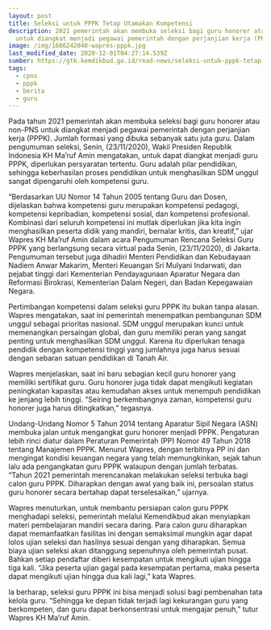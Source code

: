 ```yaml
---
layout: post
title: Seleksi untuk PPPK Tetap Utamakan Kompetensi
description: 2021 pemerintah akan membuka seleksi bagi guru honorer atau non-PNS
  untuk diangkat menjadi pegawai pemerintah dengan perjanjian kerja (PPPK)
image: /img/1606242040-wapres-pppk.jpg
last_modified_date: 2020-12-01T04:27:14.539Z
sumber: https://gtk.kemdikbud.go.id/read-news/seleksi-untuk-pppk-tetap-utamakan-kompetensi
tags:
  - cpns
  - pppk
  - berita
  - guru
---
```

Pada tahun 2021 pemerintah akan membuka seleksi bagi guru honorer atau non-PNS untuk diangkat menjadi pegawai pemerintah dengan perjanjian kerja (PPPK). Jumlah formasi yang dibuka sebanyak satu juta guru. Dalam pengumuman seleksi, Senin, (23/11/2020), Wakil Presiden Republik Indonesia KH Ma’ruf Amin mengatakan, untuk dapat diangkat menjadi guru PPPK, diperlukan persyaratan tertentu. Guru adalah pilar pendidikan, sehingga keberhasilan proses pendidikan untuk menghasilkan SDM unggul sangat dipengaruhi oleh kompetensi guru.

“Berdasarkan UU Nomor 14 Tahun 2005 tentang Guru dan Dosen, dijelaskan bahwa kompetensi guru merupakan kompetensi pedagogi, kompetensi kepribadian, kompetensi sosial, dan kompetensi profesional. Kombinasi dari seluruh kompetensi ini mutlak diperlukan jika kita ingin menghasilkan peserta didik yang mandiri, bernalar kritis, dan kreatif,” ujar Wapres KH Ma’ruf Amin dalam acara Pengumuman Rencana Seleksi Guru PPPK yang berlangsung secara virtual pada Senin, (23/11/2020), di Jakarta. Pengumuman tersebut juga dihadiri Menteri Pendidikan dan Kebudayaan Nadiem Anwar Makarim, Menteri Keuangan Sri Mulyani Indarwati, dan pejabat tinggi dari Kementerian Pendayagunaan Aparatur Negara dan Reformasi Birokrasi, Kementerian Dalam Negeri, dan Badan Kepegawaian Negara.

Pertimbangan kompetensi dalam seleksi guru PPPK itu bukan tanpa alasan. Wapres mengatakan, saat ini pemerintah menempatkan pembangunan SDM unggul sebagai prioritas nasional. SDM unggul merupakan kunci untuk memenangkan persaingan global, dan guru memiliki peran yang sangat penting untuk menghasilkan SDM unggul. Karena itu diperlukan tenaga pendidik dengan kompetensi tinggi yang jumlahnya juga harus sesuai dengan sebaran satuan pendidikan di Tanah Air.

Wapres menjelaskan, saat ini baru sebagian kecil guru honorer yang memiliki sertifikat guru. Guru honorer juga tidak dapat mengikuti kegiatan peningkatan kapasitas atau kemudahan akses untuk menempuh pendidikan ke jenjang lebih tinggi. “Seiring berkembangnya zaman, kompetensi guru honorer juga harus ditingkatkan,” tegasnya.

Undang-Undang Nomor 5 Tahun 2014 tentang Aparatur Sipil Negara (ASN) membuka jalan untuk mengangkat guru honorer menjadi PPPK. Pengaturan lebih rinci diatur dalam Peraturan Pemerintah (PP) Nomor 49 Tahun 2018 tentang Manajemen PPPK. Menurut Wapres, dengan terbitnya PP ini dan mengingat kondisi keuangan negara yang telah memungkinkan, sejak tahun lalu ada pengangkatan guru PPPK walaupun dengan jumlah terbatas. “Tahun 2021 pemerintah merencanakan melakukan seleksi terbuka bagi calon guru PPPK. Diharapkan dengan awal yang baik ini, persoalan status guru honorer secara bertahap dapat terselesaikan,” ujarnya.

Wapres menuturkan, untuk membantu persiapan calon guru PPPK menghadapi seleksi, pemerintah melalui Kemendikbud akan menyiapkan materi pembelajaran mandiri secara daring. Para calon guru diharapkan dapat memanfaatkan fasilitas ini dengan semaksimal mungkin agar dapat lolos ujian seleksi dan hasilnya sesuai dengan yang diharapkan. Semua biaya ujian seleksi akan ditanggung sepenuhnya oleh pemerintah pusat. Bahkan setiap pendaftar diberi kesempatan untuk mengikuti ujian hingga tiga kali. “Jika peserta ujian gagal pada kesempatan pertama, maka peserta dapat mengikuti ujian hingga dua kali lagi,” kata Wapres.

Ia berharap, seleksi guru PPPK ini bisa menjadi solusi bagi pembenahan tata kelola guru. “Sehingga ke depan tidak terjadi lagi kekurangan guru yang berkompeten, dan guru dapat berkonsentrasi untuk mengajar penuh,” tutur Wapres KH Ma’ruf Amin.
